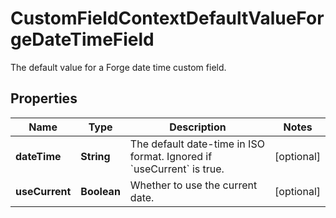 

# CustomFieldContextDefaultValueForgeDateTimeField

The default value for a Forge date time custom field.

## Properties

| Name | Type | Description | Notes |
|------------ | ------------- | ------------- | -------------|
|**dateTime** | **String** | The default date-time in ISO format. Ignored if &#x60;useCurrent&#x60; is true. |  [optional] |
|**useCurrent** | **Boolean** | Whether to use the current date. |  [optional] |




